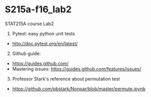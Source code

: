# S215a-f16_lab2
STAT215A course Lab2


1. Pytest: easy python unit tests
  + http://doc.pytest.org/en/latest/
2. Github guide:
  + https://guides.github.com/
  + Mastering issues: https://guides.github.com/features/issues/
3. Professor Stark's reference about permutation test 
  + https://github.com/pbstark/Nonpar/blob/master/permute.ipynb
